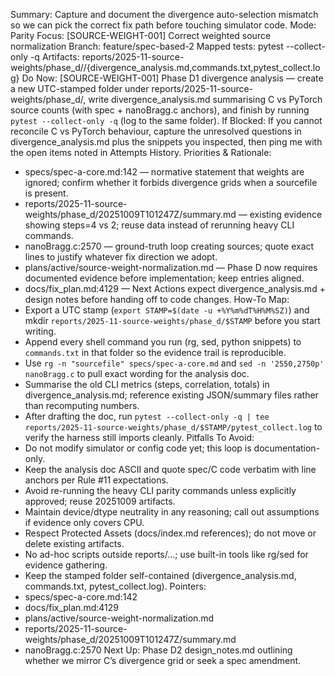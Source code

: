 Summary: Capture and document the divergence auto-selection mismatch so we can pick the correct fix path before touching simulator code.
Mode: Parity
Focus: [SOURCE-WEIGHT-001] Correct weighted source normalization
Branch: feature/spec-based-2
Mapped tests: pytest --collect-only -q
Artifacts: reports/2025-11-source-weights/phase_d/<STAMP>/{divergence_analysis.md,commands.txt,pytest_collect.log}
Do Now: [SOURCE-WEIGHT-001] Phase D1 divergence analysis — create a new UTC-stamped folder under reports/2025-11-source-weights/phase_d/, write divergence_analysis.md summarising C vs PyTorch source counts (with spec + nanoBragg.c anchors), and finish by running `pytest --collect-only -q` (log to the same folder).
If Blocked: If you cannot reconcile C vs PyTorch behaviour, capture the unresolved questions in divergence_analysis.md plus the snippets you inspected, then ping me with the open items noted in Attempts History.
Priorities & Rationale:
- specs/spec-a-core.md:142 — normative statement that weights are ignored; confirm whether it forbids divergence grids when a sourcefile is present.
- reports/2025-11-source-weights/phase_d/20251009T101247Z/summary.md — existing evidence showing steps=4 vs 2; reuse data instead of rerunning heavy CLI commands.
- nanoBragg.c:2570 — ground-truth loop creating sources; quote exact lines to justify whatever fix direction we adopt.
- plans/active/source-weight-normalization.md — Phase D now requires documented evidence before implementation; keep entries aligned.
- docs/fix_plan.md:4129 — Next Actions expect divergence_analysis.md + design notes before handing off to code changes.
How-To Map:
- Export a UTC stamp (`export STAMP=$(date -u +%Y%m%dT%H%M%SZ)`) and mkdir `reports/2025-11-source-weights/phase_d/$STAMP` before you start writing.
- Append every shell command you run (rg, sed, python snippets) to `commands.txt` in that folder so the evidence trail is reproducible.
- Use `rg -n "sourcefile" specs/spec-a-core.md` and `sed -n '2550,2750p' nanoBragg.c` to pull exact wording for the analysis doc.
- Summarise the old CLI metrics (steps, correlation, totals) in divergence_analysis.md; reference existing JSON/summary files rather than recomputing numbers.
- After drafting the doc, run `pytest --collect-only -q | tee reports/2025-11-source-weights/phase_d/$STAMP/pytest_collect.log` to verify the harness still imports cleanly.
Pitfalls To Avoid:
- Do not modify simulator or config code yet; this loop is documentation-only.
- Keep the analysis doc ASCII and quote spec/C code verbatim with line anchors per Rule #11 expectations.
- Avoid re-running the heavy CLI parity commands unless explicitly approved; reuse 20251009 artifacts.
- Maintain device/dtype neutrality in any reasoning; call out assumptions if evidence only covers CPU.
- Respect Protected Assets (docs/index.md references); do not move or delete existing artifacts.
- No ad-hoc scripts outside reports/…; use built-in tools like rg/sed for evidence gathering.
- Keep the stamped folder self-contained (divergence_analysis.md, commands.txt, pytest_collect.log).
Pointers:
- specs/spec-a-core.md:142
- docs/fix_plan.md:4129
- plans/active/source-weight-normalization.md
- reports/2025-11-source-weights/phase_d/20251009T101247Z/summary.md
- nanoBragg.c:2570
Next Up: Phase D2 design_notes.md outlining whether we mirror C’s divergence grid or seek a spec amendment.
